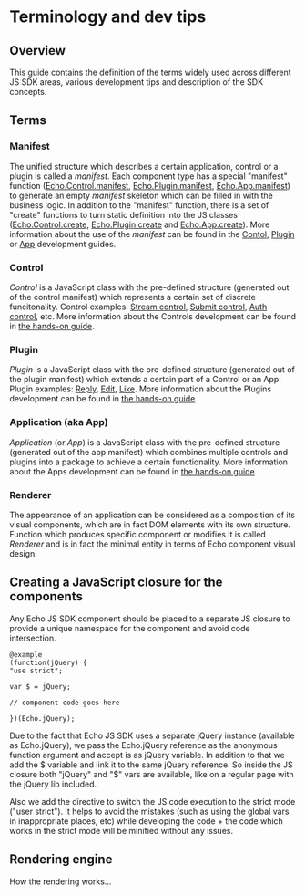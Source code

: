 # Terminology and dev tips

## Overview

This guide contains the definition of the terms widely used across different JS SDK areas, various development tips and description of the SDK concepts.

## Terms

### Manifest

The unified structure which describes a certain application, control or a plugin is called a *manifest*. Each component type has a special "manifest" function ([Echo.Control.manifest](#!/api/Echo.Control-static-method-manifest), [Echo.Plugin.manifest](#!/api/Echo.Plugin-static-method-manifest), [Echo.App.manifest](#!/api/Echo.App-static-method-manifest)) to generate an empty *manifest* skeleton which can be filled in with the business logic. In addition to the "manifest" function, there is a set of "create" functions to turn static definition into the JS classes ([Echo.Control.create](#!/api/Echo.Control-static-method-create), [Echo.Plugin.create](#!/api/Echo.Plugin-static-method-create) and [Echo.App.create](#!/api/Echo.App-static-method-create)). More information about the use of the *manifest* can be found in the [Contol](#!/guide/how_to_develop_control), [Plugin](#!/guide/how_to_develop_plugin) or [App](#!/guide/how_to_develop_app) development guides.

### Control

*Control* is a JavaScript class with the pre-defined structure (generated out of the control manifest) which represents a certain set of discrete funcitonality. Control examples: [Stream control](#!/api/Echo.StreamServer.Controls.Stream), [Submit control](#!/api/Echo.StreamServer.Controls.Submit), [Auth control](#!/api/Echo.IdentityServer.Controls.Auth), etc. More information about the Controls development can be found in [the hands-on guide](#!/guide/how_to_develop_control).

### Plugin

*Plugin* is a JavaScript class with the pre-defined structure (generated out of the plugin manifest) which extends a certain part of a Control or an App. Plugin examples: [Reply](#!/api/Echo.StreamServer.Controls.Stream.Item.Plugins.Reply), [Edit](#!/api/Echo.StreamServer.Controls.Stream.Item.Plugins.Edit), [Like](#!/api/Echo.StreamServer.Controls.Stream.Item.Plugins.Like). More information about the Plugins development can be found in [the hands-on guide](#!/guide/how_to_develop_plugin).

### Application (aka App)

*Application* (or *App*) is a JavaScript class with the pre-defined structure (generated out of the app manifest) which combines multiple controls and plugins into a package to achieve a certain functionality. More information about the Apps development can be found in [the hands-on guide](#!/guide/how_to_develop_app).

### Renderer

The appearance of an application can be considered as a composition of its visual components, which are in fact DOM elements with its own structure. Function which produces specific component or modifies it is called *Renderer* and is in fact the minimal entity in terms of Echo component visual design.

## Creating a JavaScript closure for the components

Any Echo JS SDK component should be placed to a separate JS closure to provide a unique namespace for the component and avoid code intersection.

	@example
	(function(jQuery) {
	"use strict";

	var $ = jQuery;

	// component code goes here

	})(Echo.jQuery);

Due to the fact that Echo JS SDK uses a separate jQuery instance (available as Echo.jQuery), we pass the Echo.jQuery reference as the anonymous function argument and accept is as jQuery variable. In addition to that we add the $ variable and link it to the same jQuery reference. So inside the JS closure both "jQuery" and "$" vars are available, like on a regular page with the jQuery lib included.

Also we add the directive to switch the JS code execution to the strict mode ("user strict"). It helps to avoid the mistakes (such as using the global vars in inappropriate places, etc) while developing the code + the code which works in the strict mode will be minified without any issues.

## Rendering engine

How the rendering works...
